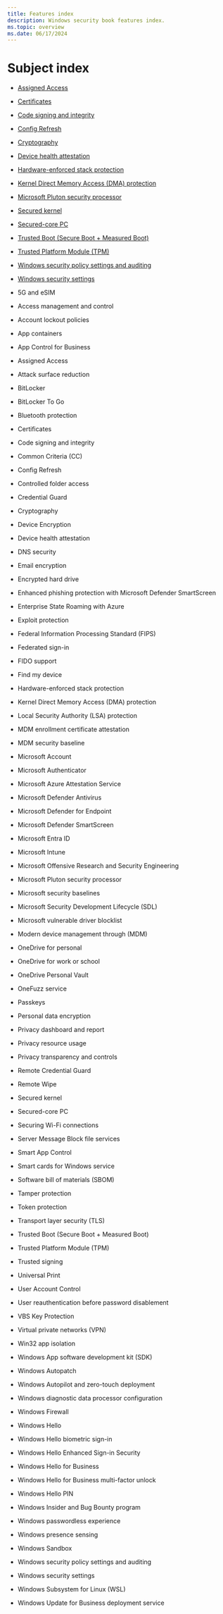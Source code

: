```yaml
---
title: Features index
description: Windows security book features index.
ms.topic: overview
ms.date: 06/17/2024
---
```


# Subject index

- [Assigned Access](operating-system-security-system-security.md#assigned-access)
- [Certificates](operating-system-security-system-security.md#certificates)
- [Code signing and integrity](operating-system-security-system-security.md#code-signing-and-integrity)
- [Config Refresh](operating-system-security-system-security.md#config-refresh)
- [Cryptography](operating-system-security-system-security.md#cryptography)
- [Device health attestation](operating-system-security-system-security.md#device-health-attestation)
- [Hardware-enforced stack protection](hardware-security-silicon-assisted-security.md#hardware-enforced-stack-protection)
- [Kernel Direct Memory Access (DMA) protection](hardware-security-silicon-assisted-security.md#kernel-direct-memory-access-dma-protection)
- [Microsoft Pluton security processor](hardware-security-hardware-root-of-trust.md#microsoft-pluton-security-processor)
- [Secured kernel](hardware-security-silicon-assisted-security.md#secured-kernel)
- [Secured-core PC](hardware-security-silicon-assisted-security.md#secured-core-pc)
- [Trusted Boot (Secure Boot + Measured Boot)](operating-system-security-system-security.md#trusted-boot-secure-boot--measured-boot)
- [Trusted Platform Module (TPM)](hardware-security-hardware-root-of-trust.md#trusted-platform-module-tpm)
- [Windows security policy settings and auditing](operating-system-security-system-security.md#windows-security-policy-settings-and-auditing)
- [Windows security settings](operating-system-security-system-security.md#windows-security-settings)

- 5G and eSIM
- Access management and control
- Account lockout policies
- App containers
- App Control for Business
- Assigned Access
- Attack surface reduction
- BitLocker
- BitLocker To Go
- Bluetooth protection
- Certificates
- Code signing and integrity
- Common Criteria (CC)
- Config Refresh
- Controlled folder access
- Credential Guard
- Cryptography
- Device Encryption
- Device health attestation
- DNS security
- Email encryption
- Encrypted hard drive
- Enhanced phishing protection with Microsoft Defender SmartScreen
- Enterprise State Roaming with Azure
- Exploit protection
- Federal Information Processing Standard (FIPS)
- Federated sign-in
- FIDO support
- Find my device
- Hardware-enforced stack protection
- Kernel Direct Memory Access (DMA) protection
- Local Security Authority (LSA) protection
- MDM enrollment certificate attestation
- MDM security baseline
- Microsoft Account
- Microsoft Authenticator
- Microsoft Azure Attestation Service
- Microsoft Defender Antivirus
- Microsoft Defender for Endpoint
- Microsoft Defender SmartScreen
- Microsoft Entra ID
- Microsoft Intune
- Microsoft Offensive Research and Security Engineering
- Microsoft Pluton security processor
- Microsoft security baselines
- Microsoft Security Development Lifecycle (SDL)
- Microsoft vulnerable driver blocklist
- Modern device management through (MDM)
- OneDrive for personal
- OneDrive for work or school
- OneDrive Personal Vault
- OneFuzz service
- Passkeys
- Personal data encryption
- Privacy dashboard and report
- Privacy resource usage
- Privacy transparency and controls
- Remote Credential Guard
- Remote Wipe
- Secured kernel
- Secured-core PC
- Securing Wi-Fi connections
- Server Message Block file services
- Smart App Control
- Smart cards for Windows service
- Software bill of materials (SBOM)
- Tamper protection
- Token protection
- Transport layer security (TLS)
- Trusted Boot (Secure Boot + Measured Boot)
- Trusted Platform Module (TPM)
- Trusted signing
- Universal Print
- User Account Control
- User reauthentication before password disablement
- VBS Key Protection
- Virtual private networks (VPN)
- Win32 app isolation
- Windows App software development kit (SDK)
- Windows Autopatch
- Windows Autopilot and zero-touch deployment
- Windows diagnostic data processor configuration
- Windows Firewall
- Windows Hello
- Windows Hello biometric sign-in
- Windows Hello Enhanced Sign-in Security
- Windows Hello for Business
- Windows Hello for Business multi-factor unlock
- Windows Hello PIN
- Windows Insider and Bug Bounty program
- Windows passwordless experience
- Windows presence sensing
- Windows Sandbox
- Windows security policy settings and auditing
- Windows security settings
- Windows Subsystem for Linux (WSL)
- Windows Update for Business deployment service
